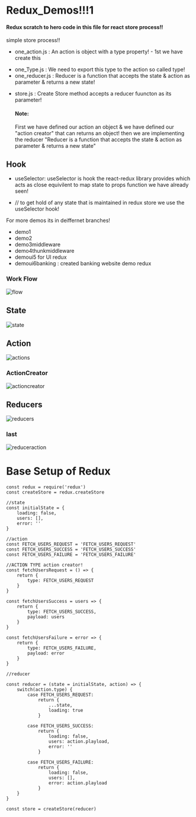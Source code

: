 
# Redux_Demos!!!1
#### Redux scratch to hero code in this file for react store process!!
simple store process!!

* one_action.js   : An action is object with a type property! - 1st we have create this
- one_Type.js     : We need to export this type to the action so called type!
- one_reducer.js  : Reducer is a function that accepts the state & action as parameter & returns a new state!
* store.js        : Create Store method accepts a reducer fuuncton as its parameter!


  #### Note:
  First we have defined our action an object & we have defined our "action creator" that can returns an object!
  then we are implementing the reducer "Reducer is a function that accepts the state & action as parameter & returns a new state"

## Hook
* useSelector:  useSelector is hook the react-redux library provides which acts as close equivilent to map state to props function we have already seen!
- // to get hold of any state that is maintained in redux store we use the useSelector hook!

For more demos its in deiffernet branches!
* demo1
* demo2
* demo3middleware
* demo4thunkmiddleware
* demoui5 for UI redux
* demoui6banking           : created banking website demo redux

### Work Flow
![flow](https://github.com/chandanhm1999/ReduxDemos/assets/109410990/355973e7-553a-40c2-ae51-991d07176aa4)

## State
![state](https://github.com/chandanhm1999/Redux_Demos-/assets/109410990/fd121980-7124-4857-8348-455c3b04e1ce)

## Action
![actions](https://github.com/chandanhm1999/Redux_Demos-/assets/109410990/106aadf2-4c73-4ddb-a686-79b220592a71)

### ActionCreator
  ![actioncreator](https://github.com/chandanhm1999/ReduxDemos/assets/109410990/0bd762ce-423d-4a7e-a6bb-e79fe0a3fd15)


## Reducers
![reducers](https://github.com/chandanhm1999/Redux_Demos-/assets/109410990/24642195-a43a-4a4e-97e0-7b7781b9f7af)

### last
![reduceraction](https://github.com/chandanhm1999/ReduxDemos/assets/109410990/e42bfba7-9c6a-4587-828b-b6a0808c898a)

# Base Setup of Redux

```
const redux = require('redux')
const createStore = redux.createStore

//state
const initialState = {
    loading: false,
    users: [],
    error: ''
}

//action
const FETCH_USERS_REQUEST = 'FETCH_USERS_REQUEST'
const FETCH_USERS_SUCCESS = 'FETCH_USERS_SUCCESS'
const FETCH_USERS_FAILURE = 'FETCH_USERS_FAILURE'

//ACTION TYPE action creator!
const fetchUsersRequest = () => {
    return {
        type: FETCH_USERS_REQUEST
    }
}

const fetchUsersSuccess = users => {
    return {
        type: FETCH_USERS_SUCCESS,
        payload: users
    }
}

const fetchUsersFailure = error => {
    return {
        type: FETCH_USERS_FAILURE,
        payload: error
    }
}

//reducer

const reducer = (state = initialState, action) => {
    switch(action.type) {
        case FETCH_USERS_REQUEST:
            return {
                ...state,
                loading: true
            }

        case FETCH_USERS_SUCCESS:
            return {
                loading: false,
                users: action.playload,
                error: ''
            }

        case FETCH_USERS_FAILURE:
            return {
                loading: false,
                users: [],
                error: action.playload
            }
    }
}

const store = createStore(reducer)
```

